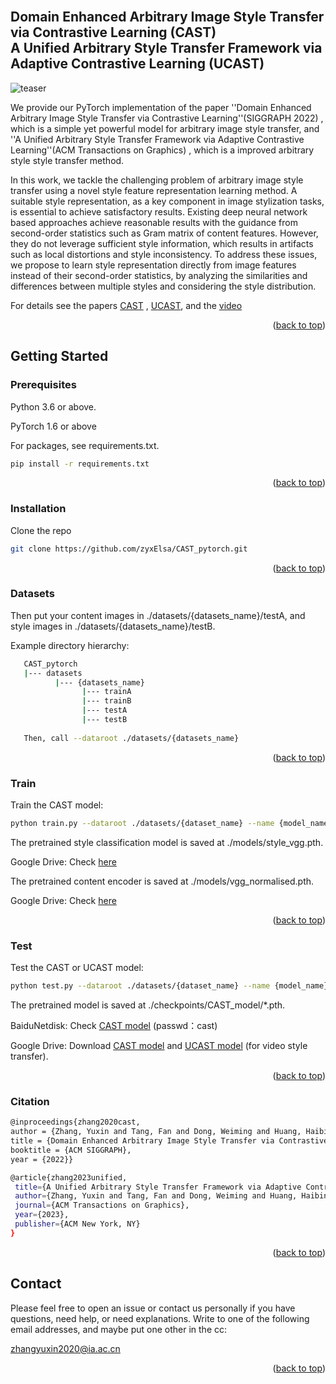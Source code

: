 <div id="top"></div>
<!--
*** Thanks for checking out the Best-README-Template. If you have a suggestion
*** that would make this better, please fork the repo and create a pull request
*** or simply open an issue with the tag "enhancement".
*** Don't forget to give the project a star!
*** Thanks again! Now go create something AMAZING! :D
-->



<!-- PROJECT SHIELDS -->
<!--
*** I'm using markdown "reference style" links for readability.
*** Reference links are enclosed in brackets [ ] instead of parentheses ( ).
*** See the bottom of this document for the declaration of the reference variables
*** for contributors-url, forks-url, etc. This is an optional, concise syntax you may use.
*** https://www.markdownguide.org/basic-syntax/#reference-style-links
-->
<!-- [![Contributors][contributors-shield]][contributors-url]
[![Forks][forks-shield]][forks-url]
[![Stargazers][stars-shield]][stars-url]
[![Issues][issues-shield]][issues-url]
[![MIT License][license-shield]][license-url]
[![LinkedIn][linkedin-shield]][linkedin-url] -->



<!-- PROJECT LOGO -->
<br />
<!-- <div align="center">
  <a href="https://github.com/othneildrew/Best-README-Template">
    <img src="images/logo.png" alt="Logo" width="80" height="80">
  </a>

  <h3 align="center">Best-README-Template</h3>

  <p align="center">
    An awesome README template to jumpstart your projects!
    <br />
    <a href="https://github.com/othneildrew/Best-README-Template"><strong>Explore the docs »</strong></a>
    <br />
    <br />
    <a href="https://github.com/othneildrew/Best-README-Template">View Demo</a>
    ·
    <a href="https://github.com/othneildrew/Best-README-Template/issues">Report Bug</a>
    ·
    <a href="https://github.com/othneildrew/Best-README-Template/issues">Request Feature</a>
  </p>
</div> -->



<!-- TABLE OF CONTENTS -->
<!-- <details>
  <summary>Table of Contents</summary>
  <ol>
    <li>
      <a href="#about-the-project">CAST</a>
      <ul>
        <li><a href="#built-with">Built With</a></li>
      </ul>
    </li>
    <li>
      <a href="#getting-started">Getting Started</a>
      <ul>
        <li><a href="#prerequisites">Prerequisites</a></li>
        <li><a href="#installation">Installation</a></li>
      </ul>
    </li>
    <li><a href="#usage">Usage</a></li>
    <li><a href="#roadmap">Roadmap</a></li>
    <li><a href="#contributing">Contributing</a></li>
    <li><a href="#license">License</a></li>
    <li><a href="#contact">Contact</a></li>
    <li><a href="#acknowledgments">Acknowledgments</a></li>
  </ol>
</details> -->



<!-- ABOUT THE PROJECT -->
## Domain Enhanced Arbitrary Image Style Transfer via Contrastive Learning (CAST) <br> A Unified Arbitrary Style Transfer Framework via Adaptive Contrastive Learning (UCAST)

<!-- ![teaser](./Images/teaser.png) -->
![teaser](./Images/teaser.png)


We provide our PyTorch implementation of the paper ''Domain Enhanced Arbitrary Image Style Transfer via Contrastive Learning''(SIGGRAPH 2022) , which is a simple yet powerful model for arbitrary image style transfer, and ''A Unified Arbitrary Style Transfer Framework via Adaptive Contrastive Learning''(ACM Transactions on Graphics) , which is a improved arbitrary style style transfer method.

In this work, we tackle the challenging problem of arbitrary image style transfer using a novel style feature representation learning method.
A suitable style representation, as a key component in image stylization tasks, is essential to achieve satisfactory results.
Existing deep neural network based approaches achieve reasonable results with the guidance from second-order statistics such as Gram matrix of content features.
However, they do not leverage sufficient style information, which results in artifacts such as local distortions and style inconsistency.
To address these issues, we propose to learn style representation directly from image features instead of their second-order statistics, by analyzing the similarities and differences between multiple styles and considering the style distribution.

For details see the papers [CAST](http://arxiv.org/abs/2205.09542) , [UCAST](https://arxiv.org/abs/2303.12710), and the [video](https://youtu.be/3RG2yjLKTus)

<p align="right">(<a href="#top">back to top</a>)</p>



<!-- ### Built With -->
<!-- 
This section should list any major frameworks/libraries used to bootstrap your project. Leave any add-ons/plugins for the acknowledgements section. Here are a few examples.

* [Next.js](https://nextjs.org/)
* [React.js](https://reactjs.org/)
* [Vue.js](https://vuejs.org/)
* [Angular](https://angular.io/)
* [Svelte](https://svelte.dev/)
* [Laravel](https://laravel.com)
* [Bootstrap](https://getbootstrap.com)
* [JQuery](https://jquery.com)

<p align="right">(<a href="#top">back to top</a>)</p>
 -->


<!-- GETTING STARTED -->
## Getting Started

### Prerequisites

Python 3.6 or above.

PyTorch 1.6 or above

For packages, see requirements.txt.

  ```sh
  pip install -r requirements.txt
  ```

<p align="right">(<a href="#top">back to top</a>)</p>

### Installation

   Clone the repo
   ```sh
   git clone https://github.com/zyxElsa/CAST_pytorch.git
   ```

<p align="right">(<a href="#top">back to top</a>)</p>

### Datasets

   Then put your content images in ./datasets/{datasets_name}/testA, and style images in ./datasets/{datasets_name}/testB.
   
   Example directory hierarchy:
   ```sh
      CAST_pytorch
      |--- datasets
             |--- {datasets_name}
                   |--- trainA
                   |--- trainB
                   |--- testA
                   |--- testB
                   
      Then, call --dataroot ./datasets/{datasets_name}
   ```

<p align="right">(<a href="#top">back to top</a>)</p>

### Train

   Train the CAST model:
   ```sh
   python train.py --dataroot ./datasets/{dataset_name} --name {model_name}
   ```
   
   The pretrained style classification model is saved at ./models/style_vgg.pth.
   
   Google Drive: Check [here](https://drive.google.com/file/d/12JKlL6QsVWkz6Dag54K59PAZigFBS6PQ/view?usp=sharing)
   
   The pretrained content encoder is saved at ./models/vgg_normalised.pth.
   
   Google Drive: Check [here](https://drive.google.com/file/d/1DKYRWJUKbmrvEba56tuihy1N6VrNZFwl/view?usp=sharing)
   
<p align="right">(<a href="#top">back to top</a>)</p>

### Test

   Test the CAST or UCAST model:
   
   ```sh
   python test.py --dataroot ./datasets/{dataset_name} --name {model_name}
   ```
   
   The pretrained model is saved at ./checkpoints/CAST_model/*.pth.
   
   BaiduNetdisk: Check [CAST model](https://pan.baidu.com/s/12oPk3195fntMEHdlsHNwkQ) (passwd：cast) 
   
   Google Drive: Download [CAST model](https://drive.google.com/file/d/11dZqu95QfnAgkzgR1NTJfQutz8JlwRY8/view?usp=sharing) and [UCAST model](https://drive.google.com/file/d/1rU8haiPG2BDhh5BNSwngjMKBKdutDYTJ/view?usp=sharing) (for video style transfer).

   
   
<p align="right">(<a href="#top">back to top</a>)</p>


### Citation
   
   ```sh
   @inproceedings{zhang2020cast,
   author = {Zhang, Yuxin and Tang, Fan and Dong, Weiming and Huang, Haibin and Ma, Chongyang and Lee, Tong-Yee and Xu, Changsheng},
   title = {Domain Enhanced Arbitrary Image Style Transfer via Contrastive Learning},
   booktitle = {ACM SIGGRAPH},
   year = {2022}}
   ```

   ```sh
  @article{zhang2023unified,
    title={A Unified Arbitrary Style Transfer Framework via Adaptive Contrastive Learning},
    author={Zhang, Yuxin and Tang, Fan and Dong, Weiming and Huang, Haibin and Ma, Chongyang and Lee, Tong-Yee and Xu, Changsheng},
    journal={ACM Transactions on Graphics},
    year={2023},
    publisher={ACM New York, NY}
  }
   ```
   
<p align="right">(<a href="#top">back to top</a>)</p>



<!-- 
<!-- USAGE EXAMPLES -->
<!-- ## Usage

Use this space to show useful examples of how a project can be used. Additional screenshots, code examples and demos work well in this space. You may also link to more resources.

_For more examples, please refer to the [Documentation](https://example.com)_

<p align="right">(<a href="#top">back to top</a>)</p> -->



<!-- ROADMAP -->
<!-- ## Roadmap

- [x] Add Changelog
- [x] Add back to top links
- [ ] Add Additional Templates w/ Examples
- [ ] Add "components" document to easily copy & paste sections of the readme
- [ ] Multi-language Support
    - [ ] Chinese
    - [ ] Spanish

See the [open issues](https://github.com/othneildrew/Best-README-Template/issues) for a full list of proposed features (and known issues).

<p align="right">(<a href="#top">back to top</a>)</p> -->



<!-- CONTRIBUTING -->
<!-- ## Contributing -->

<!-- Contributions are what make the open source community such an amazing place to learn, inspire, and create. Any contributions you make are **greatly appreciated**.

If you have a suggestion that would make this better, please fork the repo and create a pull request. You can also simply open an issue with the tag "enhancement".
Don't forget to give the project a star! Thanks again!

1. Fork the Project
2. Create your Feature Branch (`git checkout -b feature/AmazingFeature`)
3. Commit your Changes (`git commit -m 'Add some AmazingFeature'`)
4. Push to the Branch (`git push origin feature/AmazingFeature`)
5. Open a Pull Request
 -->
<!-- <p align="right">(<a href="#top">back to top</a>)</p> -->




<!-- LICENSE -->
<!-- ## License -->
<!-- 
Distributed under the MIT License. See `LICENSE.txt` for more information.
 -->
<!-- <p align="right">(<a href="#top">back to top</a>)</p> -->



<!-- CONTACT -->
## Contact

Please feel free to open an issue or contact us personally if you have questions, need help, or need explanations. Write to one of the following email addresses, and maybe put one other in the cc:

zhangyuxin2020@ia.ac.cn


<!-- 
Your Name - [@your_twitter](https://twitter.com/your_username) - email@example.com

Project Link: [https://github.com/your_username/repo_name](https://github.com/your_username/repo_name)
 -->
<p align="right">(<a href="#top">back to top</a>)</p>



<!-- ACKNOWLEDGMENTS -->
<!-- ## Acknowledgments -->
<!-- 
Use this space to list resources you find helpful and would like to give credit to. I've included a few of my favorites to kick things off!

* [Choose an Open Source License](https://choosealicense.com)
* [GitHub Emoji Cheat Sheet](https://www.webpagefx.com/tools/emoji-cheat-sheet)
* [Malven's Flexbox Cheatsheet](https://flexbox.malven.co/)
* [Malven's Grid Cheatsheet](https://grid.malven.co/)
* [Img Shields](https://shields.io)
* [GitHub Pages](https://pages.github.com)
* [Font Awesome](https://fontawesome.com)
* [React Icons](https://react-icons.github.io/react-icons/search) -->

<!-- <p align="right">(<a href="#top">back to top</a>)</p> -->



<!-- MARKDOWN LINKS & IMAGES -->
<!-- https://www.markdownguide.org/basic-syntax/#reference-style-links -->
[contributors-shield]: https://img.shields.io/github/contributors/othneildrew/Best-README-Template.svg?style=for-the-badge
[contributors-url]: https://github.com/othneildrew/Best-README-Template/graphs/contributors
[forks-shield]: https://img.shields.io/github/forks/othneildrew/Best-README-Template.svg?style=for-the-badge
[forks-url]: https://github.com/othneildrew/Best-README-Template/network/members
[stars-shield]: https://img.shields.io/github/stars/othneildrew/Best-README-Template.svg?style=for-the-badge
[stars-url]: https://github.com/othneildrew/Best-README-Template/stargazers
[issues-shield]: https://img.shields.io/github/issues/othneildrew/Best-README-Template.svg?style=for-the-badge
[issues-url]: https://github.com/othneildrew/Best-README-Template/issues
[license-shield]: https://img.shields.io/github/license/othneildrew/Best-README-Template.svg?style=for-the-badge
[license-url]: https://github.com/othneildrew/Best-README-Template/blob/master/LICENSE.txt
[linkedin-shield]: https://img.shields.io/badge/-LinkedIn-black.svg?style=for-the-badge&logo=linkedin&colorB=555
[linkedin-url]: https://linkedin.com/in/othneildrew
[product-screenshot]: images/screenshot.png
